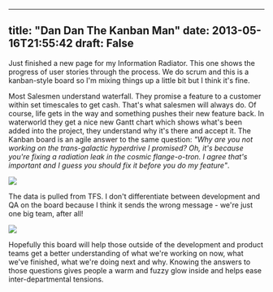 
---
title: "Dan Dan The Kanban Man"
date: 2013-05-16T21:55:42
draft: False
---

Just finished a new page for my Information Radiator. This one shows the progress of user stories through the process. We do scrum and this is a kanban-style board so I'm mixing things up a little bit but I think it's fine.

Most Salesmen understand waterfall. They promise a feature to a customer within set timescales to get cash. That's what salesmen will always do. Of course, life gets in the way and something pushes their new feature back. In waterworld they get a nice new Gantt chart which shows what's been added into the project, they understand why it's there and accept it. The Kanban board is an agile answer to the same question: *"Why are you not working on the trans-galactic hyperdrive I promised? Oh, it's because you're fixing a radiation leak in the cosmic flange-o-tron. I agree that's important and I guess you should fix it before you do my feature"*.

<a href="http://logicalgenetics.com/wp-content/uploads/2013/05/StoryKanban2.png"><img src="http://logicalgenetics.com/wp-content/uploads/2013/05/StoryKanban2.png"/></a>

The data is pulled from TFS. I don't differentiate between development and QA on the board because I think it sends the wrong message - we're just one big team, after all!

<a href="http://logicalgenetics.com/wp-content/uploads/2013/05/StoryKanban3.png"><img src="http://logicalgenetics.com/wp-content/uploads/2013/05/StoryKanban3.png"/></a>

Hopefully this board will help those outside of the development and product teams get a better understanding of what we're working on now, what we've finished, what we're doing next and why. Knowing the answers to those questions gives people a warm and fuzzy glow inside and helps ease inter-departmental tensions.